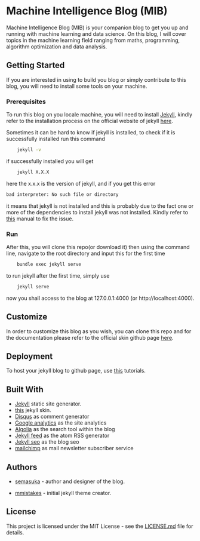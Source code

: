 # Machine Intelligence Blog (MIB)

Machine Intelligence Blog (MIB) is your companion blog to get you up and running with machine learning and data science. On this blog, I will cover topics in the machine learning field ranging from maths, programming, algorithm optimization and data analysis.

## Getting Started

If you are interested in using to build you blog or simply contribute to this blog, you will need to install some tools on your machine.

### Prerequisites

To run this blog on you locale machine, you will need to install [Jekyll](https://jekyllrb.com/"Jekyll"), kindly refer to the installation process on the official website of jekyll [here](https://jekyllrb.com/docs/installation/).

Sometimes it can be hard to know if jekyll is installed, to check if it is successfully installed run this command

```bash
    jekyll -v
```

if successfully installed you will get

```bash
    jekyll X.X.X
```

here the x.x.x is the version of jekyll, and if you get this error

```bash
bad interpreter: No such file or directory
```

 it means that jekyll is not installed and this is probably due to the fact one or more of the dependencies to install jekyll was not installed. Kindly refer to [this](https://jekyllrb.com/docs/troubleshooting/#installation-problems) manual to fix the issue.

### Run

After this, you will clone this repo(or download it) then using the command line, navigate to the root directory and input this for the first time

```bash
    bundle exec jekyll serve
```

to run jekyll after the first time, simply use

```bash
    jekyll serve
```

now you shall access to the blog at 127.0.0.1:4000 (or http://localhost:4000).

## Customize

In order to customize this blog as you wish, you can clone this repo and for the documentation please refer to the official skin github page [here](https://github.com/mmistakes/jekyll-theme-basically-basic).

## Deployment

To host your jekyll blog to github page, use [this](https://www.youtube.com/watch?v=fqFjuX4VZmU) tutorials.

## Built With

* [Jekyll](https://jekyllrb.com/"Jekyll") static site generator.
* [this](https://github.com/mmistakes/jekyll-theme-basically-basic) jekyll skin.
* [Disqus](https://disqus.com"disqus") as comment generator
* [Google analytics](https://analytics.google.com/analytics/web/"Google_analytics") as the site analytics
* [Algolia](https://www.algolia.com/"Algolia") as the search tool within the blog
* [Jekyll feed](https://github.com/jekyll/jekyll-feed) as the atom RSS generator
* [Jekyll seo](https://github.com/jekyll/jekyll-seo-tag) as the blog seo
* [mailchimp](https://mailchimp.com/"mailchimp") as mail newsletter subscriber service

## Authors

* [semasuka](https://github.com/semasuka"semasuka") - author and designer of the blog.

* [mmistakes](https://github.com/mmistakes"mmistakes") - initial jekyll theme creator.

## License

This project is licensed under the MIT License - see the [LICENSE.md](https://github.com/semasuka/blog/blob/master/LICENSE"LICENSE.md") file for details.
